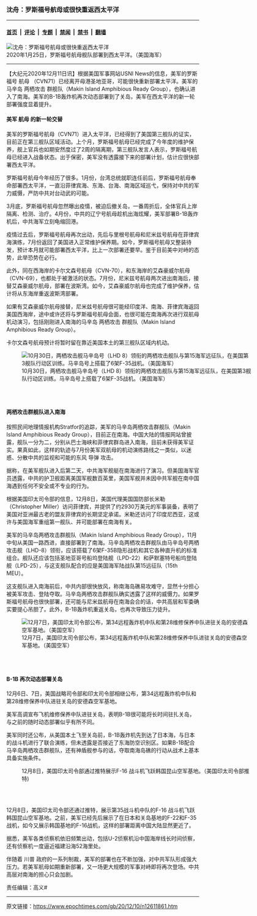 ### 沈舟：罗斯福号航母或很快重返西太平洋

---

#### [首页](../../../..?n12611861) &nbsp;|&nbsp; [评论](../../../../../epoch-comment?n12611861) &nbsp;|&nbsp; [专题](../../../../../epoch-special?n12611861) &nbsp;|&nbsp; [禁闻](../../../../../epoch-news?n12611861) &nbsp;|&nbsp; [禁书](../../../../../books?n12611861) &nbsp;|&nbsp; [翻墙](https://github.com/gfw-breaker/nogfw/blob/master/README.md?n12611861)


<div><img alt="沈舟：罗斯福号航母或很快重返西太平洋" class="attachment-djy_600_400 size-djy_600_400 wp-post-image" src="https://i.epochtimes.com/assets/uploads/2020/12/49450330196_72fa94f4b5_o-600x400.jpg"/>
<div class="caption">
 2020年1月25日，罗斯福号航母舰队部署到西太平洋。（美国海军）
</div></div><hr/><div class="post_content" id="artbody" itemprop="articleBody">
 <!-- article content begin -->
 <p>
  【大纪元2020年12月11日讯】根据美国军事网站USNI News的信息，美军的罗斯福号
  <ok href="https://www.epochtimes.com/gb/tag/%E8%88%AA%E6%AF%8D.html">
   航母
  </ok>
  （CVN71）已经离开母港圣地亚哥，可能很快重新部署太平洋。美军的马辛岛
  <ok href="https://www.epochtimes.com/gb/tag/%E4%B8%A4%E6%A0%96%E6%94%BB%E5%87%BB.html">
   两栖攻击
  </ok>
  群舰队（Makin Island Amphibious Ready Group），也确认进入了南海。美军的B-1B轰炸机再次动态部署到了关岛，美军在西太平洋的新一轮部署强度显着提升。
 </p>
 <h4>
  <strong>
   美军
   <ok href="https://www.epochtimes.com/gb/tag/%E8%88%AA%E6%AF%8D.html">
    航母
   </ok>
   的新一轮交替
  </strong>
 </h4>
 <p>
  美军的罗斯福号航母（CVN71）进入太平洋，已经得到了美国第三舰队的证实，目前正在第三舰队区域活动。上个月，罗斯福号航母已经完成了今年度的维护保养，舰上官兵也如期安然度过了2周的隔离期，第三舰队发言人表示，罗斯福号航母已经进入战备状态。出于保密，美军没有透露接下来的部署计划，估计应很快部署西太平洋。
 </p>
 <p>
  罗斯福号航母今年经历了很多。1月份，台湾总统就职连任前后，罗斯福号航母奉命部署西太平洋，一直沿菲律宾海、东海、台海、南海区域巡弋，保持对中共的军力威慑，严防中共对台动武的可能。
 </p>
 <p>
  3月底，罗斯福号航母忽然曝出疫情，被迫后撤关岛，一番周折后，全体官兵上岸隔离、检测、治疗。4月份，中共的辽宁号航母趁机出海炫耀，美军部署B-1B轰炸机后，中共海军立刻龟缩回港。
 </p>
 <p>
  疫情过去后，罗斯福号航母再次出动，先后与里根号航母和尼米兹号航母在菲律宾海演练，7月份返回了美国进入正常维护保养期。如今，罗斯福号航母又整装待发，预计本月就可能部署西太平洋，比上一次部署还要早。鉴于目前美中对峙的态势，此举恐势在必行。
 </p>
 <p>
  此外，同在西海岸的卡尔文森号航母（CVN-70），和东海岸的艾森豪威尔航母（CVN-69），也都处于被激活的状态。7月份，尼米兹号航母两次进出南海后，接替艾森豪威尔航母，部署在波斯湾。如今，艾森豪威尔航母也完成了维护保养，估计将从东海岸重返波斯湾部署。
 </p>
 <p>
  如果有艾森豪威尔航母接替，尼米兹号航母很可能经印度洋、南海、菲律宾海返回美国西海岸，途中或许还将与罗斯福号航母会面，也很可能在南海再次进行双航母机动演习，包括刚刚进入南海的马辛岛
  <ok href="https://www.epochtimes.com/gb/tag/%E4%B8%A4%E6%A0%96%E6%94%BB%E5%87%BB.html">
   两栖攻击
  </ok>
  群舰队（Makin Island Amphibious Ready Group）。
 </p>
 <p>
  卡尔文森号航母预计将暂时留在靠近美国本土的第三舰队区域内机动。
 </p>
 <figure aria-describedby="caption-attachment-12611887" class="wp-caption aligncenter" id="attachment_12611887" style="width: 600px">
  <ok href="https://i.epochtimes.com/assets/uploads/2020/12/50563152782_17f4c29748_o.jpg" target="_blank">
   <img alt="10月30日，两栖攻击舰马辛岛号（LHD 8）领衔的两栖攻击舰队与第15海军远征队，在美国第3舰队行动区训练。马辛岛号上搭载了6架F-35战机。（美国海军）" class="size-large wp-image-12611887" src="https://i.epochtimes.com/assets/uploads/2020/12/50563152782_17f4c29748_o-600x411.jpg"/>
  </ok>
  <br/><figcaption class="wp-caption-text" id="caption-attachment-12611887">
   10月30日，两栖攻击舰马辛岛号（LHD 8）领衔的两栖攻击舰队与第15海军远征队，在美国第3舰队行动区训练。马辛岛号上搭载了6架F-35战机。（美国海军）
  </figcaption><br/>
 </figure><br/>
 <h4>
  <strong>
   两栖攻击群舰队进入南海
  </strong>
 </h4>
 <p>
  按照民间地理情报机构Stratfor的追踪，美军的马辛岛两栖攻击群舰队（Makin Island Amphibious Ready Group），目前正在南海。中国大陆的情报网站曾披露，舰队一分为二，分别从巴士海峡和菲律宾群岛进入南海，目前未获得美军证实。果真如此，这样的轨迹与7月份美军双航母的机动演练路线之一类似，以迷惑、分散中共的监视和可能的东风
  <ok href="https://www.epochtimes.com/gb/tag/%E5%AF%BC%E5%BC%B9.html">
   导弹
  </ok>
  攻击。
 </p>
 <p>
  据称，在美军舰队进入后第二天，中共海军舰艇在南海进行了演习。但美国海军官员透露，中共的护卫舰距离美国军舰数百英里，美国军舰并未因中共军舰在南中国海遇到任何不安全或不专业的行为。
 </p>
 <p>
  根据美国印太司令部的信息，12月8日，美国代理美国国防部长米勒（Christopher Miller）访问菲律宾，并提供了约2930万美元的军事装备，表明了美国对亚洲最古老的盟友菲律宾的长期坚定承诺。米勒还访问了印度尼西亚，这或许与美国海军重组第一舰队、并可能部署在南海有关。
 </p>
 <p>
  美军的马辛岛两栖攻击群舰队（Makin Island Amphibious Ready Group），11月中旬从美国一路西进，直接部署到了南海。马辛岛两栖攻击群舰队由马辛岛号两栖攻击舰（LHD-8）领衔，应该搭载了6架F-35B隐形战机和其它各种直升机的标准组合。舰队还应该包括圣地亚哥号船坞登陆舰（LPD-22）和萨默塞特号船坞登陆舰（LPD-25），与这支舰队配合的应是美国海军陆战队第15远征队（15th MEU）。
 </p>
 <p>
  这支舰队进入南海前后，中共内部很快放风，称南海岛礁易攻难守，显然十分担心被美军攻击、登陆夺取。马辛岛两栖攻击群舰队确实透露了这样的威慑力。如果罗斯福号航母也很快部署，还可能与尼米兹航母在南海会合的话，中共高层和军委确实要提心吊胆了。此外，B-1B轰炸机重返关岛，也再次导致压力徒升。
 </p>
 <figure aria-describedby="caption-attachment-12611900" class="wp-caption aligncenter" id="attachment_12611900" style="width: 600px">
  <ok href="https://i.epochtimes.com/assets/uploads/2020/12/201001-F-BH261-095.jpg" target="_blank">
   <img alt="12月7日，美国印太司令部公布，第34远程轰炸机中队和第28维修保养中队进驻关岛的安德森空军基地。（美国空军）" class="size-large wp-image-12611900" src="https://i.epochtimes.com/assets/uploads/2020/12/201001-F-BH261-095-600x400.jpg"/>
  </ok>
  <br/><figcaption class="wp-caption-text" id="caption-attachment-12611900">
   12月7日，美国印太司令部公布，第34远程轰炸机中队和第28维修保养中队进驻关岛的安德森空军基地。（美国空军）
  </figcaption><br/>
 </figure><br/>
 <h4>
  <strong>
   B-1B
  </strong>
  <strong>
   再次动态部署关岛
  </strong>
 </h4>
 <p>
  12月6日、7日，美国战略司令部和印太司令部相继公布，第34远程轰炸机中队和第28维修保养中队进驻关岛的安德森空军基地。
 </p>
 <p>
  美军高调宣布飞机维修保养中队进驻关岛，表明B-1B很可能将长时间驻扎关岛，与之前的随时动态部署似乎有所不同。
 </p>
 <p>
  美军同时还公布，从美国本土飞至关岛前，B-1B轰炸机先到达了日本海，与日本的战斗机进行了联合演练，但未透露是否接近了东海防空识别区。如果B-1B配合马辛岛两栖攻击群舰队，还有神盾舰参与的话，夺取南海岛礁的行动从战术上基本具备实施条件。
 </p>
 <figure aria-describedby="caption-attachment-12611912" class="wp-caption aligncenter" id="attachment_12611912" style="width: 600px">
  <ok href="https://i.epochtimes.com/assets/uploads/2020/12/EorDwF7U0AApIa4.jpg" target="_blank">
   <img alt="" class="size-large wp-image-12611912" src="https://i.epochtimes.com/assets/uploads/2020/12/EorDwF7U0AApIa4-600x401.jpg"/>
  </ok>
  <br/><figcaption class="wp-caption-text" id="caption-attachment-12611912">
   12月8日，美国印太司令部通过推特展示F-16 战斗机飞跃韩国昆山空军基地。（美国印太司令部推特)
  </figcaption><br/>
 </figure><br/>
 <p>
  12月8日，美国印太司令部还通过推特，展示第35战斗机中队的F-16 战斗机飞跃韩国昆山空军基地。之前，美军已经先后展示了在日本和关岛基地的F-22和F-35战机，如今又展示韩国基地的F-16战机，这样的部署距离中国大陆显然更近了。
 </p>
 <p>
  据悉，美军各类侦察机依旧频繁出动，包括U-2侦察机沿中国海岸线长时间侦察，还有侦察机一度逼近福建沿海52海里处。
 </p>
 <p>
  伴随着
  <ok href="https://www.epochtimes.com/gb/tag/%E5%B7%9D%E6%99%AE.html">
   川普
  </ok>
  政府的一系列制裁，美军的部署也在不断加强，对中共军队形成强大压力。若美军航母如期重新部署，又一场更大规模的军事对峙即将再次登场。中共高层对南海的担心只会加剧。
 </p>
 <p>
  责任编辑：高义#
 </p>
 <!-- article content end -->
 <div id="below_article_ad">
 </div>
</div>


---

原文链接：https://www.epochtimes.com/gb/20/12/10/n12611861.htm